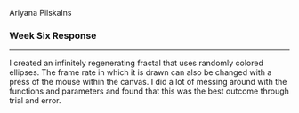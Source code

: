 Ariyana Pilskalns

### Week Six Response
****

I created an infinitely regenerating fractal that uses randomly colored ellipses. The frame rate in which it is drawn can also be changed with a press of the mouse within the canvas. I did a lot of messing around with the functions and parameters and found that this was the best outcome through trial and error.
